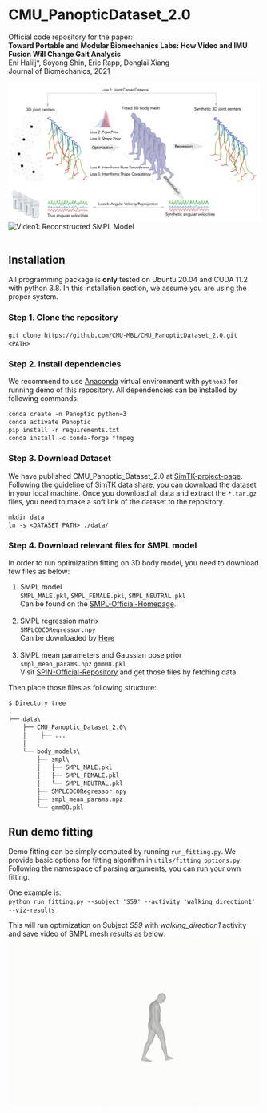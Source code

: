 # CMU_PanopticDataset_2.0

Official code repository for the paper: <br>
**Toward Portable and Modular Biomechanics Labs: How Video and IMU Fusion Will Change Gait Analysis**  
Eni Halilj*, Soyong Shin, Eric Rapp, Donglai Xiang  
Journal of Biomechanics, 2021  
  
![figure [algorithm]: Algorithm Overview](asset/algorithm.png)
<br>
![**Video1**: Reconstructed SMPL Model](asset/Finals.gif)
<br><br>
## Installation  

All programming package is **only** tested on Ubuntu 20.04 and CUDA 11.2 with python 3.8.
In this installation section, we assume you are using the proper system.

### Step 1. Clone the repository  
`git clone https://github.com/CMU-MBL/CMU_PanopticDataset_2.0.git <PATH>`

### Step 2. Install dependencies  
We recommend to use [Anaconda](https://anaconda.org/) virtual environment with `python3` for running demo of this repository. 
All dependencies can be installed by following commands:
```
conda create -n Panoptic python=3
conda activate Panoptic
pip install -r requirements.txt
conda install -c conda-forge ffmpeg
```

### Step 3. Download Dataset
We have published CMU_Panoptic_Dataset_2.0 at [SimTK-project-page](https://simtk.org/projects/cmupanopticdata). 
Following the guideline of SimTK data share, you can download the dataset in your local machine.
Once you download all data and extract the `*.tar.gz` files, you need to make a soft link of the dataset to the repository.
```
mkdir data
ln -s <DATASET PATH> ./data/
```

### Step 4. Download relevant files for SMPL model
In order to run optimization fitting on 3D body model, you need to download few files as below:
1. SMPL model  
    `SMPL_MALE.pkl`, `SMPL_FEMALE.pkl`, `SMPL_NEUTRAL.pkl`  
    Can be found on the [SMPL-Official-Homepage](https://smpl.is.tue.mpg.de/).
    <br><br>
2. SMPL regression matrix  
    `SMPLCOCORegressor.npy`  
    Can be downloaded by [Here](https://cmu.box.com/s/xvvx1phg370q1hqm50cmun63n5tbex4m)<br><br>
3. SMPL mean parameters and Gaussian pose prior  
    `smpl_mean_params.npz`  `gmm08.pkl`  
    Visit [SPIN-Official-Repository](https://github.com/nkolot/SPIN) and get those files by fetching data.

Then place those files as following structure:
```
$ Directory tree
.
├── data\
    ├── CMU_Panoptic_Dataset_2.0\
    │    ├── ...
    │
    └── body_models\
        ├── smpl\
        │   ├── SMPL_MALE.pkl
        │   ├── SMPL_FEMALE.pkl
        │   └── SMPL_NEUTRAL.pkl
        ├── SMPLCOCORegressor.npy
        ├── smpl_mean_params.npz
        └── gmm08.pkl
```


## Run demo fitting
Demo fitting can be simply computed by running `run_fitting.py`. We provide basic options for fitting algorithm in `utils/fitting_options.py`.
Following the namespace of parsing arguments, you can run your own fitting.

One example is:  
`python run_fitting.py --subject 'S59' --activity 'walking_direction1' --viz-results`

This will run optimization on Subject *S59* with *walking_direction1* activity and save video of SMPL mesh results as below:
![**Video1**: Reconstructed SMPL Model](asset/sample.gif)
